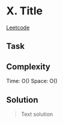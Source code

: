 # X. Title

[Leetcode]()

## Task

>

## Complexity

Time: O()
Space: O()

## Solution

> Text solution

```python
```